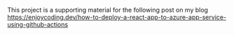 This project is a supporting material for the following post on my blog 
https://enjoycoding.dev/how-to-deploy-a-react-app-to-azure-app-service-using-github-actions
